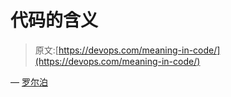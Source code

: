 # 代码的含义

> 原文:[https://devops.com/meaning-in-code/](https://devops.com/meaning-in-code/)

— [罗尔泊](https://devops.com/author/breselman/)